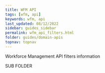 ```yaml
---
title: WFM API
tags: [wfm, api]
keywords: wfm, api
last_updated: 08/12/2022
sidebar: guides_sidebar
permalink: wfm_api_filters.html
folder: guides/domain-apis
topnav: topnav
---
```


Workforce Management API filters information

SUB FOLDER